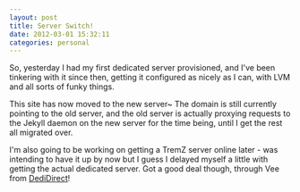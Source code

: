 ```yaml
---
layout: post
title: Server Switch!
date: 2012-03-01 15:32:11
categories: personal
---
```

So, yesterday I had my first dedicated server provisioned, and I've been tinkering 
with it since then, getting it configured as nicely as I can, with LVM and all sorts 
of funky things.

This site has now moved to the new server~ The domain is still currently pointing 
to the old server, and the old server is actually proxying requests to the Jekyll 
daemon on the new server for the time being, until I get the rest all migrated over. 

I'm also going to be working on getting a TremZ server online later - was 
intending to have it up by now but I guess I delayed myself a little with getting 
the actual dedicated server. Got a good deal though, through Vee from [DediDirect][]!

[DediDirect]: http://dedidirect.com
